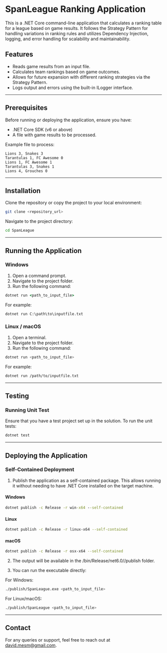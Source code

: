 # SpanLeague Ranking Application

This is a .NET Core command-line application that calculates a ranking table for a league based on game results. It follows the Strategy Pattern for handling variations in ranking rules and utilizes Dependency Injection, logging, and error handling for scalability and maintainability.

## Features

- Reads game results from an input file.
- Calculates team rankings based on game outcomes.
- Allows for future expansion with different ranking strategies via the Strategy Pattern.
- Logs output and errors using the built-in ILogger interface.

---

## Prerequisites

Before running or deploying the application, ensure you have:

- .NET Core SDK (v6 or above)
- A file with game results to be processed.

Example file to process:

```
Lions 3, Snakes 3
Tarantulas 1, FC Awesome 0
Lions 1, FC Awesome 1
Tarantulas 3, Snakes 1
Lions 4, Grouches 0 
```

---

## Installation

Clone the repository or copy the project to your local environment:

```bash
git clone <repository_url>
```

Navigate to the project directory:

```bash
cd SpanLeague
```

---

## Running the Application

### Windows
1. Open a command prompt.
2. Navigate to the project folder.
3. Run the following command:

```cmd
dotnet run <path_to_input_file>
```

For example:

```cmd
dotnet run C:\path\to\inputfile.txt
```

### Linux / macOS

1. Open a terminal.
2. Navigate to the project folder.
3. Run the following command:

```bash
dotnet run <path_to_input_file>
```

For example:

```bash
dotnet run /path/to/inputfile.txt
```

---

## Testing

### Running Unit Test

Ensure that you have a test project set up in the solution. To run the unit tests:

```bash
dotnet test
```

---

## Deploying the Application

### Self-Contained Deployment

1. Publish the application as a self-contained package. This allows running it without needing to have .NET Core installed on the target machine.

#### Windows

```cmd
dotnet publish -c Release -r win-x64 --self-contained
```
#### Linux
```bash
dotnet publish -c Release -r linux-x64 --self-contained
```

#### macOS
```bash
dotnet publish -c Release -r osx-x64 --self-contained
```

2. The output will be available in the /bin/Release/net6.0/<runtime>/publish folder.

3. You can run the executable directly:


For Windows:
```bash
./publish/SpanLeague.exe <path_to_input_file>
```

For Linux/macOS:
```bash
./publish/SpanLeague <path_to_input_file>
```

---

## Contact

For any queries or support, feel free to reach out at david.mesm@gmail.com.


